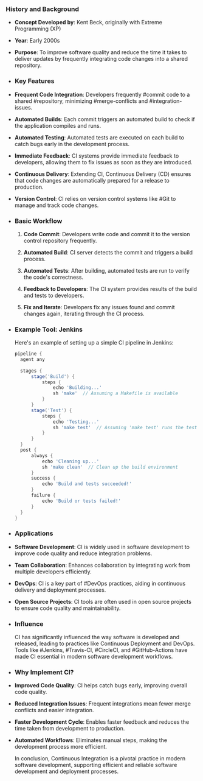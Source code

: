 ### **History and Background**
- **Concept Developed by**: Kent Beck, originally with Extreme Programming (XP)
- **Year**: Early 2000s
- **Purpose**: To improve software quality and reduce the time it takes to deliver updates by frequently integrating code changes into a shared repository.
- ### **Key Features**
- **Frequent Code Integration**: Developers frequently #commit code to a shared #repository, minimizing #merge-conflicts and #integration-issues.
- **Automated Builds**: Each commit triggers an automated build to check if the application compiles and runs.
- **Automated Testing**: Automated tests are executed on each build to catch bugs early in the development process.
- **Immediate Feedback**: CI systems provide immediate feedback to developers, allowing them to fix issues as soon as they are introduced.
- **Continuous Delivery**: Extending CI, Continuous Delivery (CD) ensures that code changes are automatically prepared for a release to production.
- **Version Control**: CI relies on version control systems like #Git to manage and track code changes.
- ### **Basic Workflow**
  
  1. **Code Commit**: Developers write code and commit it to the version control repository frequently.
  
  2. **Automated Build**: CI server detects the commit and triggers a build process.
  
  3. **Automated Tests**: After building, automated tests are run to verify the code's correctness.
  
  4. **Feedback to Developers**: The CI system provides results of the build and tests to developers.
  
  5. **Fix and Iterate**: Developers fix any issues found and commit changes again, iterating through the CI process.
- ### **Example Tool: Jenkins**
  
  Here's an example of setting up a simple CI pipeline in Jenkins:
  
  ```groovy
  pipeline {
    agent any
    
    stages {
        stage('Build') {
            steps {
                echo 'Building...'
                sh 'make'  // Assuming a Makefile is available
            }
        }
        stage('Test') {
            steps {
                echo 'Testing...'
                sh 'make test'  // Assuming 'make test' runs the test suite
            }
        }
    }
    post {
        always {
            echo 'Cleaning up...'
            sh 'make clean'  // Clean up the build environment
        }
        success {
            echo 'Build and tests succeeded!'
        }
        failure {
            echo 'Build or tests failed!'
        }
    }
  }
  ```
- ### **Applications**
- **Software Development**: CI is widely used in software development to improve code quality and reduce integration problems.
- **Team Collaboration**: Enhances collaboration by integrating work from multiple developers efficiently.
- **DevOps**: CI is a key part of #DevOps practices, aiding in continuous delivery and deployment processes.
- **Open Source Projects**: CI tools are often used in open source projects to ensure code quality and maintainability.
- ### **Influence**
  
  CI has significantly influenced the way software is developed and released, leading to practices like Continuous Deployment and DevOps. Tools like #Jenkins, #Travis-CI, #CircleCI, and #GitHub-Actions have made CI essential in modern software development workflows.
- ### **Why Implement CI?**
- **Improved Code Quality**: CI helps catch bugs early, improving overall code quality.
- **Reduced Integration Issues**: Frequent integrations mean fewer merge conflicts and easier integration.
- **Faster Development Cycle**: Enables faster feedback and reduces the time taken from development to production.
- **Automated Workflows**: Eliminates manual steps, making the development process more efficient.
  
  In conclusion, Continuous Integration is a pivotal practice in modern software development, supporting efficient and reliable software development and deployment processes.